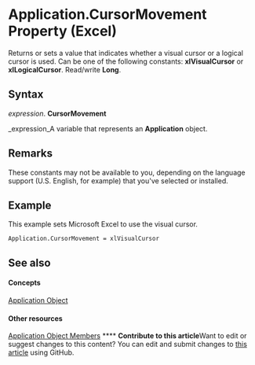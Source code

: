 
# Application.CursorMovement Property (Excel)

Returns or sets a value that indicates whether a visual cursor or a logical cursor is used. Can be one of the following constants:  **xlVisualCursor** or **xlLogicalCursor**. Read/write  **Long**.


## Syntax

 _expression_. **CursorMovement**

 _expression_A variable that represents an  **Application** object.


## Remarks

These constants may not be available to you, depending on the language support (U.S. English, for example) that you've selected or installed.


## Example

This example sets Microsoft Excel to use the visual cursor.


```
Application.CursorMovement = xlVisualCursor
```


## See also


#### Concepts


 [Application Object](19b73597-5cf9-4f56-8227-b5211f657f6f.md)
#### Other resources


 [Application Object Members](4cb9ca42-8d07-cc9c-2d80-4eb9a5921e1e.md)
****   **Contribute to this article**Want to edit or suggest changes to this content? You can edit and submit changes to  [this article](https://github.com/jhershey00/VBA_Excel_Test/OpenXMLCon/articles/4be5a3fd-7a68-1190-5888-239497d53cb1.md) using GitHub.

